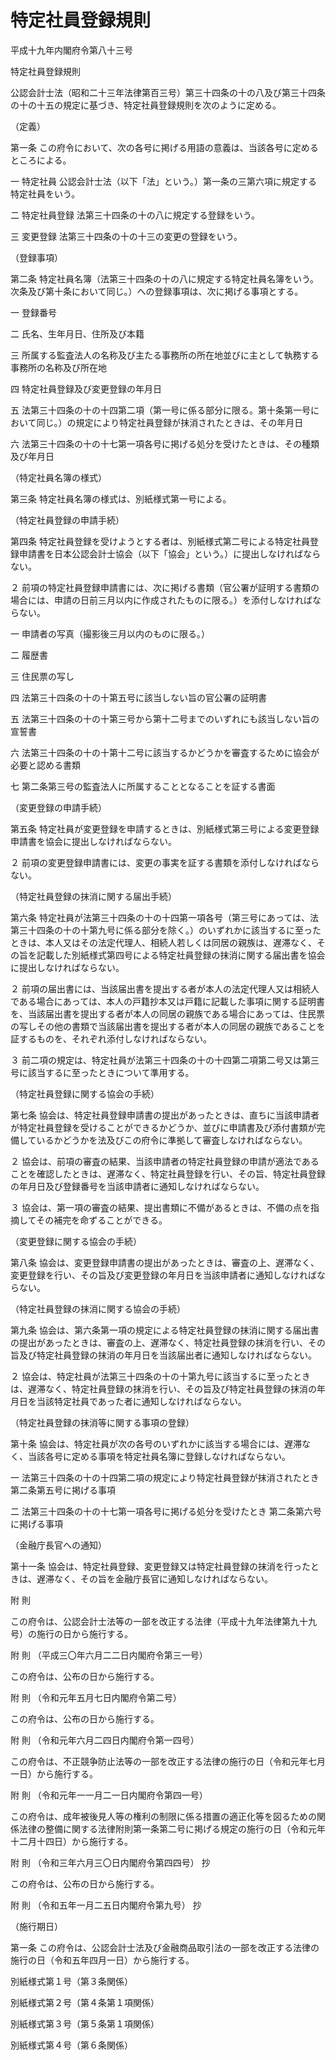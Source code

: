 # 特定社員登録規則

平成十九年内閣府令第八十三号

特定社員登録規則

公認会計士法（昭和二十三年法律第百三号）第三十四条の十の八及び第三十四条の十の十五の規定に基づき、特定社員登録規則を次のように定める。

（定義）

第一条 この府令において、次の各号に掲げる用語の意義は、当該各号に定めるところによる。

一 特定社員 公認会計士法（以下「法」という。）第一条の三第六項に規定する特定社員をいう。

二 特定社員登録 法第三十四条の十の八に規定する登録をいう。

三 変更登録 法第三十四条の十の十三の変更の登録をいう。

（登録事項）

第二条 特定社員名簿（法第三十四条の十の八に規定する特定社員名簿をいう。次条及び第十条において同じ。）への登録事項は、次に掲げる事項とする。

一 登録番号

二 氏名、生年月日、住所及び本籍

三 所属する監査法人の名称及び主たる事務所の所在地並びに主として執務する事務所の名称及び所在地

四 特定社員登録及び変更登録の年月日

五 法第三十四条の十の十四第二項（第一号に係る部分に限る。第十条第一号において同じ。）の規定により特定社員登録が抹消されたときは、その年月日

六 法第三十四条の十の十七第一項各号に掲げる処分を受けたときは、その種類及び年月日

（特定社員名簿の様式）

第三条 特定社員名簿の様式は、別紙様式第一号による。

（特定社員登録の申請手続）

第四条 特定社員登録を受けようとする者は、別紙様式第二号による特定社員登録申請書を日本公認会計士協会（以下「協会」という。）に提出しなければならない。

２ 前項の特定社員登録申請書には、次に掲げる書類（官公署が証明する書類の場合には、申請の日前三月以内に作成されたものに限る。）を添付しなければならない。

一 申請者の写真（撮影後三月以内のものに限る。）

二 履歴書

三 住民票の写し

四 法第三十四条の十の十第五号に該当しない旨の官公署の証明書

五 法第三十四条の十の十第三号から第十二号までのいずれにも該当しない旨の宣誓書

六 法第三十四条の十の十第十二号に該当するかどうかを審査するために協会が必要と認める書類

七 第二条第三号の監査法人に所属することとなることを証する書面

（変更登録の申請手続）

第五条 特定社員が変更登録を申請するときは、別紙様式第三号による変更登録申請書を協会に提出しなければならない。

２ 前項の変更登録申請書には、変更の事実を証する書類を添付しなければならない。

（特定社員登録の抹消に関する届出手続）

第六条 特定社員が法第三十四条の十の十四第一項各号（第三号にあっては、法第三十四条の十の十第九号に係る部分を除く。）のいずれかに該当するに至ったときは、本人又はその法定代理人、相続人若しくは同居の親族は、遅滞なく、その旨を記載した別紙様式第四号による特定社員登録の抹消に関する届出書を協会に提出しなければならない。

２ 前項の届出書には、当該届出書を提出する者が本人の法定代理人又は相続人である場合にあっては、本人の戸籍抄本又は戸籍に記載した事項に関する証明書を、当該届出書を提出する者が本人の同居の親族である場合にあっては、住民票の写しその他の書類で当該届出書を提出する者が本人の同居の親族であることを証するものを、それぞれ添付しなければならない。

３ 前二項の規定は、特定社員が法第三十四条の十の十四第二項第二号又は第三号に該当するに至ったときについて準用する。

（特定社員登録に関する協会の手続）

第七条 協会は、特定社員登録申請書の提出があったときは、直ちに当該申請者が特定社員登録を受けることができるかどうか、並びに申請書及び添付書類が完備しているかどうかを法及びこの府令に準拠して審査しなければならない。

２ 協会は、前項の審査の結果、当該申請者の特定社員登録の申請が適法であることを確認したときは、遅滞なく、特定社員登録を行い、その旨、特定社員登録の年月日及び登録番号を当該申請者に通知しなければならない。

３ 協会は、第一項の審査の結果、提出書類に不備があるときは、不備の点を指摘してその補完を命ずることができる。

（変更登録に関する協会の手続）

第八条 協会は、変更登録申請書の提出があったときは、審査の上、遅滞なく、変更登録を行い、その旨及び変更登録の年月日を当該申請者に通知しなければならない。

（特定社員登録の抹消に関する協会の手続）

第九条 協会は、第六条第一項の規定による特定社員登録の抹消に関する届出書の提出があったときは、審査の上、遅滞なく、特定社員登録の抹消を行い、その旨及び特定社員登録の抹消の年月日を当該届出者に通知しなければならない。

２ 協会は、特定社員が法第三十四条の十の十第九号に該当するに至ったときは、遅滞なく、特定社員登録の抹消を行い、その旨及び特定社員登録の抹消の年月日を当該特定社員であった者に通知しなければならない。

（特定社員登録の抹消等に関する事項の登録）

第十条 協会は、特定社員が次の各号のいずれかに該当する場合には、遅滞なく、当該各号に定める事項を特定社員名簿に登録しなければならない。

一 法第三十四条の十の十四第二項の規定により特定社員登録が抹消されたとき 第二条第五号に掲げる事項

二 法第三十四条の十の十七第一項各号に掲げる処分を受けたとき 第二条第六号に掲げる事項

（金融庁長官への通知）

第十一条 協会は、特定社員登録、変更登録又は特定社員登録の抹消を行ったときは、遅滞なく、その旨を金融庁長官に通知しなければならない。

附 則

この府令は、公認会計士法等の一部を改正する法律（平成十九年法律第九十九号）の施行の日から施行する。

附 則 （平成三〇年六月二二日内閣府令第三一号）

この府令は、公布の日から施行する。

附 則 （令和元年五月七日内閣府令第二号）

この府令は、公布の日から施行する。

附 則 （令和元年六月二四日内閣府令第一四号）

この府令は、不正競争防止法等の一部を改正する法律の施行の日（令和元年七月一日）から施行する。

附 則 （令和元年一一月二一日内閣府令第四一号）

この府令は、成年被後見人等の権利の制限に係る措置の適正化等を図るための関係法律の整備に関する法律附則第一条第二号に掲げる規定の施行の日（令和元年十二月十四日）から施行する。

附 則 （令和三年六月三〇日内閣府令第四四号） 抄

この府令は、公布の日から施行する。

附 則 （令和五年一月二五日内閣府令第九号） 抄

（施行期日）

第一条 この府令は、公認会計士法及び金融商品取引法の一部を改正する法律の施行の日（令和五年四月一日）から施行する。

別紙様式第１号（第３条関係）

[](/./pict/2FH00000065780.pdf)

別紙様式第２号（第４条第１項関係）

[](/./pict/2FH00000059168.pdf)

別紙様式第３号（第５条第１項関係）

[](/./pict/2FH00000059169.pdf)

別紙様式第４号（第６条関係）

[](/./pict/2FH00000065781.pdf)
